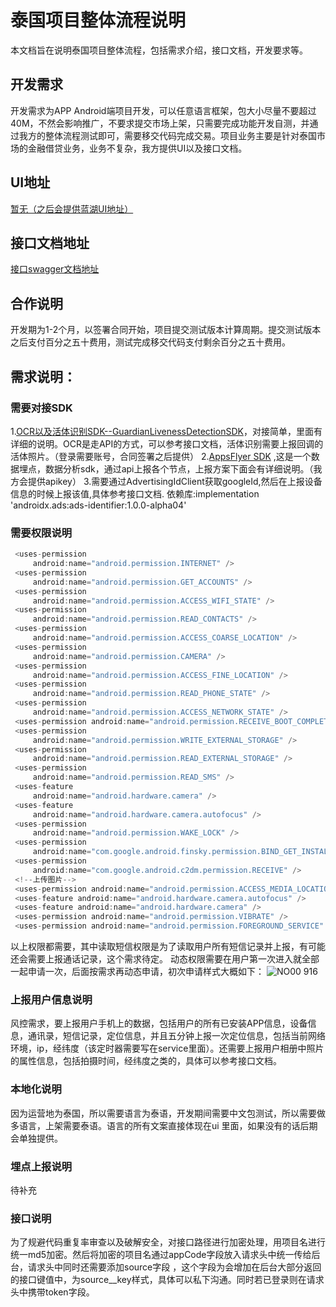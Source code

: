 # 泰国项目整体流程说明
   本文档旨在说明泰国项目整体流程，包括需求介绍，接口文档，开发要求等。
   
   ## 开发需求
   开发需求为APP Android端项目开发，可以任意语言框架，包大小尽量不要超过40M，不然会影响推广，不要求提交市场上架，只需要完成功能开发自测，并通过我方的整体流程测试即可，需要移交代码完成交易。项目业务主要是针对泰国市场的金融借贷业务，业务不复杂，我方提供UI以及接口文档。
   
   ## UI地址
   [暂无（之后会提供蓝湖UI地址）](https://www.lanhu.com)
   
   ## 接口文档地址
   [接口swagger文档地址](http://www.speedcash.ltd/api-market/swagger-ui.html#/)
   
   ## 合作说明
   开发期为1-2个月，以签署合同开始，项目提交测试版本计算周期。提交测试版本之后支付百分之五十费用，测试完成移交代码支付剩余百分之五十费用。
   
   
   ## 需求说明：
   
   ### 需要对接SDK
   1.[OCR以及活体识别SDK--GuardianLivenessDetectionSDK](https://in.advance.ai/login)，对接简单，里面有详细的说明。OCR是走API的方式，可以参考接口文档，活体识别需要上报回调的活体照片。（登录需要账号，合同签署之后提供）
   2.[AppsFlyer SDK](https://www.appsflyer.com/cn/?utm_source=baidu&utm_medium=cpc&utm_campaign=pc-brandzone-title&utm_term=title) ,这是一个数据埋点，数据分析sdk，通过api上报各个节点，上报方案下面会有详细说明。（我方会提供apikey）
   3.需要通过AdvertisingIdClient获取googleId,然后在上报设备信息的时候上报该值,具体参考接口文档.
      依赖库:implementation 'androidx.ads:ads-identifier:1.0.0-alpha04'
   
   ### 需要权限说明
   ```Java
    <uses-permission
        android:name="android.permission.INTERNET" />
    <uses-permission
        android:name="android.permission.GET_ACCOUNTS" />
    <uses-permission
        android:name="android.permission.ACCESS_WIFI_STATE" />
    <uses-permission
        android:name="android.permission.READ_CONTACTS" />
    <uses-permission
        android:name="android.permission.ACCESS_COARSE_LOCATION" />
    <uses-permission
        android:name="android.permission.CAMERA" />
    <uses-permission
        android:name="android.permission.ACCESS_FINE_LOCATION" />
    <uses-permission
        android:name="android.permission.READ_PHONE_STATE" />
    <uses-permission
        android:name="android.permission.ACCESS_NETWORK_STATE" />
    <uses-permission android:name="android.permission.RECEIVE_BOOT_COMPLETED" />
    <uses-permission
        android:name="android.permission.WRITE_EXTERNAL_STORAGE" />
    <uses-permission
        android:name="android.permission.READ_EXTERNAL_STORAGE" />
    <uses-permission
        android:name="android.permission.READ_SMS" />
    <uses-feature
        android:name="android.hardware.camera" />
    <uses-feature
        android:name="android.hardware.camera.autofocus" />
    <uses-permission
        android:name="android.permission.WAKE_LOCK" />
    <uses-permission
        android:name="com.google.android.finsky.permission.BIND_GET_INSTALL_REFERRER_SERVICE" />
    <uses-permission
        android:name="com.google.android.c2dm.permission.RECEIVE" />
    <!--上传图片-->
    <uses-permission android:name="android.permission.ACCESS_MEDIA_LOCATION"/>
    <uses-feature android:name="android.hardware.camera.autofocus" />
    <uses-feature android:name="android.hardware.camera" />
    <uses-permission android:name="android.permission.VIBRATE" />
    <uses-permission android:name="android.permission.FOREGROUND_SERVICE" />

   ```
   以上权限都需要，其中读取短信权限是为了读取用户所有短信记录并上报，有可能还会需要上报通话记录，这个需求待定。
   动态权限需要在用户第一次进入就全部一起申请一次，后面按需求再动态申请，初次申请样式大概如下：
   ![NO00 916](https://user-images.githubusercontent.com/14327254/173614554-e41269d3-30af-49fc-bb9d-d1cb35910006.jpg)

   
   ### 上报用户信息说明
   风控需求，要上报用户手机上的数据，包括用户的所有已安装APP信息，设备信息，通讯录，短信记录，定位信息，并且五分钟上报一次定位信息，包括当前网络环境，ip，经纬度（该定时器需要写在service里面）。还需要上报用户相册中照片的属性信息，包括拍摄时间，经纬度之类的，具体可以参考接口文档。
   
   ### 本地化说明
   因为运营地为泰国，所以需要语言为泰语，开发期间需要中文包测试，所以需要做多语言，上架需要泰语。语言的所有文案直接体现在ui
   里面，如果没有的话后期会单独提供。
   
   ### 埋点上报说明
   待补充
   
   ### 接口说明
   为了规避代码重复率审查以及破解安全，对接口路径进行加密处理，用项目名进行统一md5加密。然后将加密的项目名通过appCode字段放入请求头中统一传给后台，请求头中同时还需要添加source字段
   ，这个字段为会增加在后台大部分返回的接口键值中，为source__key样式，具体可以私下沟通。同时若已登录则在请求头中携带token字段。
   
   
   
